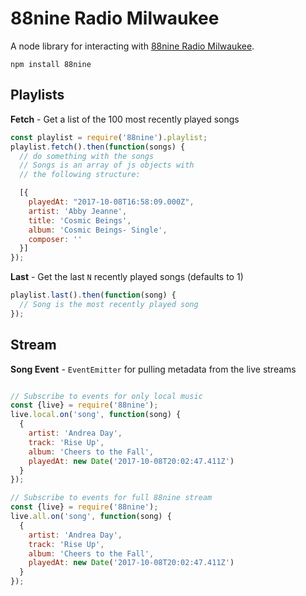 88nine Radio Milwaukee
=======================

A node library for interacting with [88nine Radio Milwaukee](http://radiomilwaukee.org).

```
npm install 88nine
```

## Playlists

**Fetch** - Get a list of the 100 most recently played songs

```javascript
const playlist = require('88nine').playlist;
playlist.fetch().then(function(songs) {
  // do something with the songs
  // Songs is an array of js objects with
  // the following structure:

  [{
    playedAt: "2017-10-08T16:58:09.000Z",
    artist: 'Abby Jeanne',
    title: 'Cosmic Beings',
    album: 'Cosmic Beings- Single',
    composer: ''
  }]
});
```

**Last** - Get the last `N` recently played songs (defaults to 1)

```javascript
playlist.last().then(function(song) {
  // Song is the most recently played song
});
```

## Stream

**Song Event** - `EventEmitter` for pulling metadata from the live streams

```javascript

// Subscribe to events for only local music
const {live} = require('88nine');
live.local.on('song', function(song) {
  {
    artist: 'Andrea Day',
    track: 'Rise Up',
    album: 'Cheers to the Fall',
    playedAt: new Date('2017-10-08T20:02:47.411Z')
  }
});

// Subscribe to events for full 88nine stream
const {live} = require('88nine');
live.all.on('song', function(song) {
  {
    artist: 'Andrea Day',
    track: 'Rise Up',
    album: 'Cheers to the Fall',
    playedAt: new Date('2017-10-08T20:02:47.411Z')
  }
});

